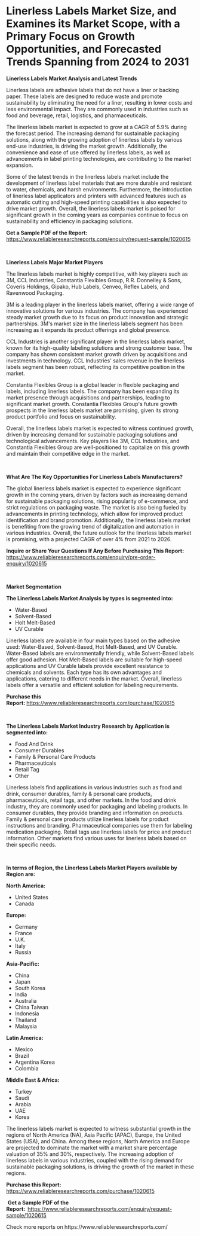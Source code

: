 <p><h1>Linerless Labels Market Size, and Examines its Market Scope, with a Primary Focus on Growth Opportunities, and Forecasted Trends Spanning from 2024 to 2031</h1></p><p><strong>Linerless Labels Market Analysis and Latest Trends</strong></p>
<p><p>Linerless labels are adhesive labels that do not have a liner or backing paper. These labels are designed to reduce waste and promote sustainability by eliminating the need for a liner, resulting in lower costs and less environmental impact. They are commonly used in industries such as food and beverage, retail, logistics, and pharmaceuticals.</p><p>The linerless labels market is expected to grow at a CAGR of 5.9% during the forecast period. The increasing demand for sustainable packaging solutions, along with the growing adoption of linerless labels by various end-use industries, is driving the market growth. Additionally, the convenience and ease of use offered by linerless labels, as well as advancements in label printing technologies, are contributing to the market expansion.</p><p>Some of the latest trends in the linerless labels market include the development of linerless label materials that are more durable and resistant to water, chemicals, and harsh environments. Furthermore, the introduction of linerless label applicators and printers with advanced features such as automatic cutting and high-speed printing capabilities is also expected to drive market growth. Overall, the linerless labels market is poised for significant growth in the coming years as companies continue to focus on sustainability and efficiency in packaging solutions.</p></p>
<p><strong>Get a Sample PDF of the Report:&nbsp;</strong> <a href="https://www.reliableresearchreports.com/enquiry/request-sample/1020615">https://www.reliableresearchreports.com/enquiry/request-sample/1020615</a></p>
<p>&nbsp;</p>
<p><strong>Linerless Labels Major Market Players</strong></p>
<p><p>The linerless labels market is highly competitive, with key players such as 3M, CCL Industries, Constantia Flexibles Group, R.R. Donnelley & Sons, Coveris Holdings, Gipako, Hub Labels, Cenveo, Reflex Labels, and Ravenwood Packaging. </p><p>3M is a leading player in the linerless labels market, offering a wide range of innovative solutions for various industries. The company has experienced steady market growth due to its focus on product innovation and strategic partnerships. 3M's market size in the linerless labels segment has been increasing as it expands its product offerings and global presence.</p><p>CCL Industries is another significant player in the linerless labels market, known for its high-quality labeling solutions and strong customer base. The company has shown consistent market growth driven by acquisitions and investments in technology. CCL Industries' sales revenue in the linerless labels segment has been robust, reflecting its competitive position in the market.</p><p>Constantia Flexibles Group is a global leader in flexible packaging and labels, including linerless labels. The company has been expanding its market presence through acquisitions and partnerships, leading to significant market growth. Constantia Flexibles Group's future growth prospects in the linerless labels market are promising, given its strong product portfolio and focus on sustainability.</p><p>Overall, the linerless labels market is expected to witness continued growth, driven by increasing demand for sustainable packaging solutions and technological advancements. Key players like 3M, CCL Industries, and Constantia Flexibles Group are well-positioned to capitalize on this growth and maintain their competitive edge in the market.</p></p>
<p>&nbsp;</p>
<p><strong>What Are The Key Opportunities For Linerless Labels Manufacturers?</strong></p>
<p><p>The global linerless labels market is expected to experience significant growth in the coming years, driven by factors such as increasing demand for sustainable packaging solutions, rising popularity of e-commerce, and strict regulations on packaging waste. The market is also being fueled by advancements in printing technology, which allow for improved product identification and brand promotion. Additionally, the linerless labels market is benefiting from the growing trend of digitalization and automation in various industries. Overall, the future outlook for the linerless labels market is promising, with a projected CAGR of over 4% from 2021 to 2026.</p></p>
<p><strong>Inquire or Share Your Questions If Any Before Purchasing This Report:</strong> <a href="https://www.reliableresearchreports.com/enquiry/pre-order-enquiry/1020615">https://www.reliableresearchreports.com/enquiry/pre-order-enquiry/1020615</a></p>
<p>&nbsp;</p>
<p><strong>Market Segmentation</strong></p>
<p><strong>The Linerless Labels Market Analysis by types is segmented into:</strong></p>
<p><ul><li>Water-Based</li><li>Solvent-Based</li><li>Holt Melt-Based</li><li>UV Curable</li></ul></p>
<p><p>Linerless labels are available in four main types based on the adhesive used: Water-Based, Solvent-Based, Hot Melt-Based, and UV Curable. Water-Based labels are environmentally friendly, while Solvent-Based labels offer good adhesion. Hot Melt-Based labels are suitable for high-speed applications and UV Curable labels provide excellent resistance to chemicals and solvents. Each type has its own advantages and applications, catering to different needs in the market. Overall, linerless labels offer a versatile and efficient solution for labeling requirements.</p></p>
<p><strong>Purchase this Report:&nbsp;</strong><a href="https://www.reliableresearchreports.com/purchase/1020615">https://www.reliableresearchreports.com/purchase/1020615</a></p>
<p>&nbsp;</p>
<p><strong>The Linerless Labels Market Industry Research by Application is segmented into:</strong></p>
<p><ul><li>Food And Drink</li><li>Consumer Durables</li><li>Family & Personal Care Products</li><li>Pharmaceuticals</li><li>Retail Tag</li><li>Other</li></ul></p>
<p><p>Linerless labels find applications in various industries such as food and drink, consumer durables, family & personal care products, pharmaceuticals, retail tags, and other markets. In the food and drink industry, they are commonly used for packaging and labeling products. In consumer durables, they provide branding and information on products. Family & personal care products utilize linerless labels for product instructions and branding. Pharmaceutical companies use them for labeling medication packaging. Retail tags use linerless labels for price and product information. Other markets find various uses for linerless labels based on their specific needs.</p></p>
<p>&nbsp;</p>
<p><strong>In terms of Region, the Linerless Labels Market Players available by Region are:</strong></p>
<p>
    <p> <strong> North America: </strong>
        <ul>
            <li>United States</li>
            <li>Canada</li>
        </ul>
        </p> 
    <p> <strong> Europe: </strong>
        <ul>
            <li>Germany</li>
            <li>France</li>
            <li>U.K.</li>
            <li>Italy</li>
            <li>Russia</li>
        </ul>
        </p> 
    <p> <strong> Asia-Pacific: </strong>
        <ul>
            <li>China</li>
            <li>Japan</li>
            <li>South Korea</li>
            <li>India</li>
            <li>Australia</li>
            <li>China Taiwan</li>
            <li>Indonesia</li>
            <li>Thailand</li>
            <li>Malaysia</li>
        </ul>
        </p> 
    <p> <strong> Latin America: </strong>
        <ul>
            <li>Mexico</li>
            <li>Brazil</li>
            <li>Argentina Korea</li>
            <li>Colombia</li>
        </ul>
        </p> 
    <p> <strong> Middle East & Africa: </strong>
        <ul>
            <li>Turkey</li>
            <li>Saudi</li>
            <li>Arabia</li>
            <li>UAE</li>
            <li>Korea</li>
        </ul>
    </p>
    </p>
<p><p>The linerless labels market is expected to witness substantial growth in the regions of North America (NA), Asia Pacific (APAC), Europe, the United States (USA), and China. Among these regions, North America and Europe are projected to dominate the market with a market share percentage valuation of 35% and 30%, respectively. The increasing adoption of linerless labels in various industries, coupled with the rising demand for sustainable packaging solutions, is driving the growth of the market in these regions.</p></p>
<p><strong>Purchase this Report: </strong><a href="https://www.reliableresearchreports.com/purchase/1020615">https://www.reliableresearchreports.com/purchase/1020615</a></p>
<p>&nbsp;<strong>Get a Sample PDF of the Report:&nbsp;&nbsp;</strong><a href="https://www.reliableresearchreports.com/enquiry/request-sample/1020615">https://www.reliableresearchreports.com/enquiry/request-sample/1020615</a></p>
<p><strong></strong></p>
<p>Check more reports on https://www.reliableresearchreports.com/</p>
